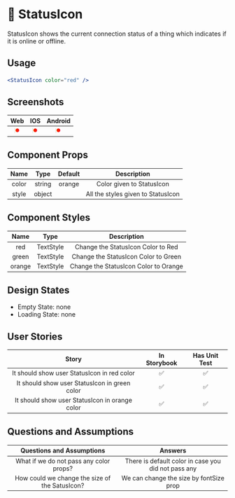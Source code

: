 # 🚦 StatusIcon

StatusIcon shows the current connection status of a thing which indicates if it is online or offline.

## Usage

```jsx
<StatusIcon color="red" />
```

## Screenshots

|                      Web                      |                      IOS                      |                      Android                      |
| :-------------------------------------------: | :-------------------------------------------: | :-----------------------------------------------: |
| ![web image](./screenshots/webStatusIcon.jpg) | ![web image](./screenshots/iosStatusIcon.jpg) | ![web image](./screenshots/androidStatusIcon.jpg) |

## Component Props

|  Name |  Type  | Default |             Description            |
| :---: | :----: | :-----: | :--------------------------------: |
| color | string |  orange |      Color given to StatusIcon     |
| style | object |         | All the styles given to StatusIcon |

## Component Styles

|  Name  |    Type   |              Description              |
| :----: | :-------: | :-----------------------------------: |
|   red  | TextStyle |   Change the StatusIcon Color to Red  |
|  green | TextStyle |  Change the StatusIcon Color to Green |
| orange | TextStyle | Change the StatusIcon Color to Orange |

## Design States

-   Empty State: none
-   Loading State: none

## User Stories

|                      Story                     | In Storybook | Has Unit Test |
| :--------------------------------------------: | :----------: | :-----------: |
|   It should show user StatusIcon in red color  |       ✅      |       ✅       |
|  It should show user StatusIcon in green color |       ✅      |       ✅       |
| It should show user StatusIcon in orange color |       ✅      |       ✅       |

## Questions and Assumptions

|            Questions and Assumptions           |                       Answers                       |
| :--------------------------------------------: | :-------------------------------------------------: |
|     What if we do not pass any color props?    | There is default color in case you did not pass any |
| How could we change the size of the SatusIcon? |       We can change the size by fontSize prop       |
